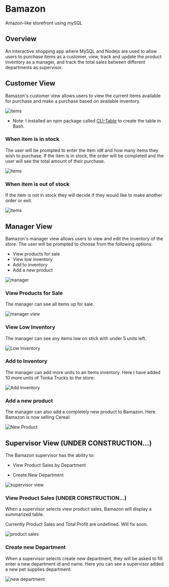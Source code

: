 # Bamazon
Amazon-like storefront using mySQL

## Overview
An interactive shopping app where MySQL and Nodejs are used to allow users to purchase items as a customer, view, track and update the product inventory as a manager, and track the total sales between different departments as supervisor.

## Customer View

Bamazon's customer view allows users to view the current items available for purchase and make a purchase based on available inventory. 

![items](/Screenshots/ScreenShot_view.png)

* Note: I installed an npm package called [CLI-Table](https://www.npmjs.com/package/cli-table) to create the table in Bash.

### When item is in stock

The user will be prompted to enter the item id# and how many items they wish to purchase. If the item is in stock, the order will be completed and the user will see the total amount of their purchase.

![items](/Screenshots/ScreenShot_inStock.png)

### When item is out of stock

If the item is not in stock they will decide if they would like to make another order or exit.

![items](/Screenshots/ScreenShot_outOfStock.png)

## Manager View

Bamazon's manager view allows users to view and edit the inventory of the store. The user will be prompted to choose from the following options:

* View products for sale
* View low inventory
* Add to inventory
* Add a new product

![manager](/Screenshots/ScreenShot_manager.png)

### View Products for Sale

The manager can see all items up for sale.

![manager view](/Screenshots/ScreenShot_viewMan.png)

### View Low Inventory

The manager can see any items low on stick with under 5 units left.

![Low Inventory](/Screenshots/ScreenShot_lowInventory.png)

### Add to Inventory

The manager can add more units to an items inventory. Here I have added 10 more units of Tonka Trucks to the store:

![Add Inventory](/Screenshots/ScreenShot_update.png)

### Add a new product

The manager can also add a completely new product to Bamazon. Here Bamazon is now selling Cereal:

![New Product](/Screenshots/ScreenShot_addProduct.png)

## Supervisor View (UNDER CONSTRUCTION...)

The Bamazon supervisor has the ability to:

   * View Product Sales by Department
   
   * Create New Department

![supervisor view](/Screenshots/ScreenShot_supervisor.png)

### View Product Sales (UNDER CONSTRUCTION...)

When a supervisor selects view product sales, Bamazon will display a summarized table.

Currently Product Sales and Total Profit are undefined. Will fix soon.

![product sales](/Screenshots/ScreenShot_sales.png)

### Create new Department

When a supervisor selects create new department, they will be asked to fill enter a new department id and name. Here you can see a supervisor added a new pet supplies department:

![new department](/Screenshots/ScreenShot_newDep.png)


